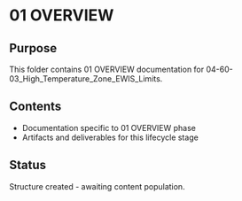 # 01 OVERVIEW

## Purpose
This folder contains 01 OVERVIEW documentation for 04-60-03_High_Temperature_Zone_EWIS_Limits.

## Contents
- Documentation specific to 01 OVERVIEW phase
- Artifacts and deliverables for this lifecycle stage

## Status
Structure created - awaiting content population.
